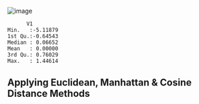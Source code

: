 ![image](https://github.com/user-attachments/assets/9d6d58a1-2f78-47a4-910a-266d7ba55d2a)

 ```     
       V1          
 Min.   :-5.11879  
 1st Qu.:-0.64543  
 Median : 0.06652  
 Mean   : 0.00000  
 3rd Qu.: 0.76029  
 Max.   : 1.44614 
 ```

## Applying Euclidean, Manhattan & Cosine Distance Methods


